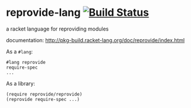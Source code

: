 reprovide-lang [![Build Status](https://travis-ci.org/AlexKnauth/reprovide-lang.png?branch=master)](https://travis-ci.org/AlexKnauth/reprovide-lang)
===
a racket language for reproviding modules

documentation: http://pkg-build.racket-lang.org/doc/reprovide/index.html

As a `#lang`:
```racket
#lang reprovide
require-spec
...
```
As a library:
```racket
(require reprovide/reprovide)
(reprovide require-spec ...)
```
